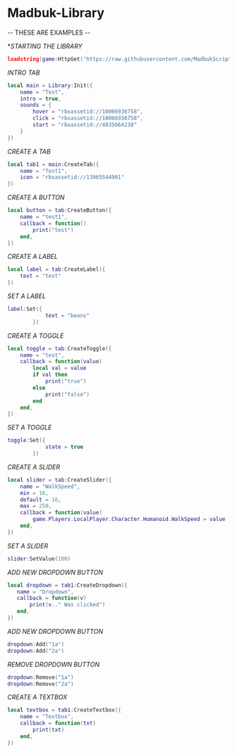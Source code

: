 # Madbuk-Library
-- THESE ARE EXAMPLES --

**STARTING THE LIBRARY*
```lua
loadstring(game:HttpGet("https://raw.githubusercontent.com/MadbukScripts/Madbuk-Library/main/Madbuk%20Library.lua"))()
```

*INTRO TAB*
```lua
local main = Library:Init({
	name = "Test",
	intro = true,
	sounds = {
		hover = "rbxassetid://10066936758",
		click = "rbxassetid://10066936758",
		start = "rbxassetid://4835664238"
	}
})
```
*CREATE A TAB*
```lua
local tab1 = main:CreateTab({
	name = "Test1",
	icon = "rbxassetid://13965544901"
})
```

*CREATE A BUTTON*
```lua
local button = tab:CreateButton({
	name = "test1",
	callback = function()
		print("test")
	end,
})
```

*CREATE A LABEL*
```lua
local label = tab:CreateLabel({
	text = "test"
})
```

*SET A LABEL*
```lua
label:Set({
            text = "beans"
        })
```

*CREATE A TOGGLE*
```lua
local toggle = tab:CreateToggle({
	name = "test",
	callback = function(value)
		local val = value
		if val then
			print("true")
		else
			print("false")
		end
	end,
})
```

*SET A TOGGLE*
```lua
toggle:Set({
            state = true
        })
```

*CREATE A SLIDER*
```lua
local slider = tab:CreateSlider({
	name = "WalkSpeed",
	min = 16,
	default = 16,
	max = 250,
	callback = function(value)
		game.Players.LocalPlayer.Character.Humanoid.WalkSpeed = value
	end,
})
```

*SET A SLIDER*
```lua
slider:SetValue(100)
```

*ADD NEW DROPDOWN BUTTON*
 ```lua
local dropdown = tab1:CreateDropdown({
	name = "Dropdown",
	callback = function(v)
		print(v.." Was clicked")
	end,	
})
```
*ADD NEW DROPDOWN BUTTON*
```lua
dropdown:Add("1a")
dropdown:Add("2a")
```

*REMOVE DROPDOWN BUTTON*
```lua
dropdown:Remove("1a")
dropdown:Remove("2a")
```



*CREATE A TEXTBOX*
```lua
local textbox = tab1:CreateTextbox({
	name = "Textbox",
	callback = function(txt)
		print(txt)
	end,
})
```
